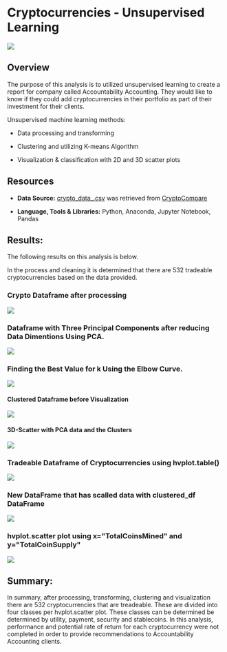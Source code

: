 # Cryptocurrencies - Unsupervised Learning
![](Images/crypto-6713760_1920.jpg)


## Overview
The purpose of this analysis is to utilized unsupervised learning to  create a report for company called Accountability Accounting. They would like to know if they could add cryptocurrencies in their portfolio as part of their investment for their clients.  

Unsupervised machine learning methods:
- Data processing and transforming

- Clustering and utilizing K-means Algorithm 

- Visualization & classification with 2D and 3D scatter plots



## Resources 

- **Data Source:** [crypto_data_.csv](Resources/crypto_data.csv) was retrieved from [CryptoCompare](https://min-api.cryptocompare.com/data/all/coinlist)

- **Language, Tools & Libraries:** Python, Anaconda, Jupyter Notebook, Pandas  



## Results: 
The following results on this analysis is below. 

In the process and cleaning it is determined that there are 532 tradeable cryptocurrencies based on the data provided. 



### Crypto Dataframe after processing
![](Images/Crypto_df.png)




### Dataframe with Three Principal Components after reducing Data Dimentions Using PCA.
![](Images/DataFrame%20with%20Three%20Pincipal%20Components.png)




### Finding the Best Value for k Using the Elbow Curve.
![](Images/Elbow%20Curve.png)




#### Clustered Dataframe before Visualization 
![](Images/Clustered%20df.png)





#### 3D-Scatter with PCA data and the Clusters
![](Images/3D-Scatter%20Plot%20with%20the%20PCA%20Data%20and%20Cluster.png)




### Tradeable Dataframe of Cryptocurrencies using hvplot.table()
![](Images/Tradeable%20Crypto%20Table.png)




### New DataFrame that has scalled data with clustered_df DataFrame
![](Images/New%20DataFrame%20with%20clustered_df.png)



### hvplot.scatter plot using x="TotalCoinsMined" and y="TotalCoinSupply"
![](Images/hvplot.scatter%20plot.png)



## Summary: 
In summary, after processing, transforming, clustering and visualization there are 532 cryptocurrencies that are treadeable. These are divided into four classes per hvplot.scatter plot. These classes can be determined be determined by utility, payment, security and stablecoins. In this analysis, performance and potential rate of return for each cryptocurrency were not completed in order to provide recommendations to Accountability Accounting clients.  

